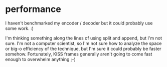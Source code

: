 #  performance

I haven't benchmarked my encoder / decoder but it could probably use some work. :)

I'm thinking something along the lines of using split and append, but I'm not sure. I'm not a computer scientist, so I'm not sure how to analyze the space or big-o efficiency of the technique, but I'm sure it could probably be faster somehow. Fortunately, KISS frames generally aren't going to come fast enough to overwhelm anything ;-)

